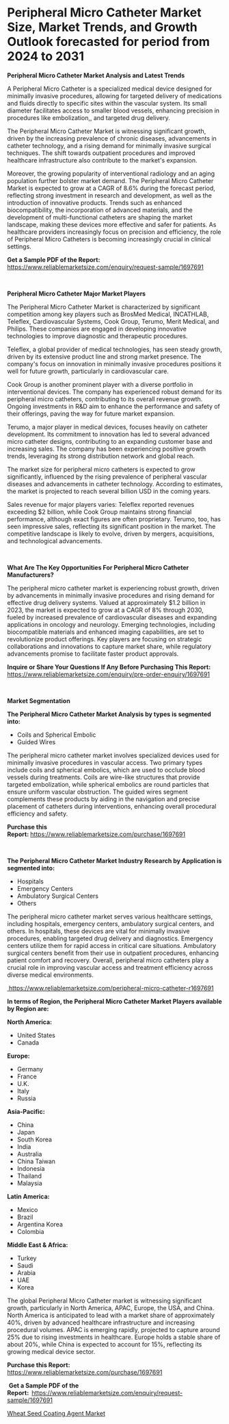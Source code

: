 <p><h1>Peripheral Micro Catheter Market Size, Market Trends, and Growth Outlook forecasted for period from 2024 to 2031</h1></p><p><strong>Peripheral Micro Catheter Market Analysis and Latest Trends</strong></p>
<p><p>A Peripheral Micro Catheter is a specialized medical device designed for minimally invasive procedures, allowing for targeted delivery of medications and fluids directly to specific sites within the vascular system. Its small diameter facilitates access to smaller blood vessels, enhancing precision in procedures like embolization,, and targeted drug delivery. </p><p>The Peripheral Micro Catheter Market is witnessing significant growth, driven by the increasing prevalence of chronic diseases, advancements in catheter technology, and a rising demand for minimally invasive surgical techniques. The shift towards outpatient procedures and improved healthcare infrastructure also contribute to the market's expansion. </p><p>Moreover, the growing popularity of interventional radiology and an aging population further bolster market demand. The Peripheral Micro Catheter Market is expected to grow at a CAGR of 8.6% during the forecast period, reflecting strong investment in research and development, as well as the introduction of innovative products. Trends such as enhanced biocompatibility, the incorporation of advanced materials, and the development of multi-functional catheters are shaping the market landscape, making these devices more effective and safer for patients. As healthcare providers increasingly focus on precision and efficiency, the role of Peripheral Micro Catheters is becoming increasingly crucial in clinical settings.</p></p>
<p><strong>Get a Sample PDF of the Report:&nbsp;</strong> <a href="https://www.reliablemarketsize.com/enquiry/request-sample/1697691?utm_campaign=1949&utm_medium=2&utm_source=Github&utm_content=ia&utm_term=27122024&utm_id=peripheral-micro-catheter">https://www.reliablemarketsize.com/enquiry/request-sample/1697691</a></p>
<p>&nbsp;</p>
<p><strong>Peripheral Micro Catheter Major Market Players</strong></p>
<p><p>The Peripheral Micro Catheter Market is characterized by significant competition among key players such as BrosMed Medical, INCATHLAB, Teleflex, Cardiovascular Systems, Cook Group, Terumo, Merit Medical, and Philips. These companies are engaged in developing innovative technologies to improve diagnostic and therapeutic procedures.</p><p>Teleflex, a global provider of medical technologies, has seen steady growth, driven by its extensive product line and strong market presence. The company's focus on innovation in minimally invasive procedures positions it well for future growth, particularly in cardiovascular care.</p><p>Cook Group is another prominent player with a diverse portfolio in interventional devices. The company has experienced robust demand for its peripheral micro catheters, contributing to its overall revenue growth. Ongoing investments in R&D aim to enhance the performance and safety of their offerings, paving the way for future market expansion.</p><p>Terumo, a major player in medical devices, focuses heavily on catheter development. Its commitment to innovation has led to several advanced micro catheter designs, contributing to an expanding customer base and increasing sales. The company has been experiencing positive growth trends, leveraging its strong distribution network and global reach.</p><p>The market size for peripheral micro catheters is expected to grow significantly, influenced by the rising prevalence of peripheral vascular diseases and advancements in catheter technology. According to estimates, the market is projected to reach several billion USD in the coming years.</p><p>Sales revenue for major players varies: Teleflex reported revenues exceeding $2 billion, while Cook Group maintains strong financial performance, although exact figures are often proprietary. Terumo, too, has seen impressive sales, reflecting its significant position in the market. The competitive landscape is likely to evolve, driven by mergers, acquisitions, and technological advancements.</p></p>
<p>&nbsp;</p>
<p><strong>What Are The Key Opportunities For Peripheral Micro Catheter Manufacturers?</strong></p>
<p><p>The peripheral micro catheter market is experiencing robust growth, driven by advancements in minimally invasive procedures and rising demand for effective drug delivery systems. Valued at approximately $1.2 billion in 2023, the market is expected to grow at a CAGR of 8% through 2030, fueled by increased prevalence of cardiovascular diseases and expanding applications in oncology and neurology. Emerging technologies, including biocompatible materials and enhanced imaging capabilities, are set to revolutionize product offerings. Key players are focusing on strategic collaborations and innovations to capture market share, while regulatory advancements promise to facilitate faster product approvals.</p></p>
<p><strong>Inquire or Share Your Questions If Any Before Purchasing This Report:</strong> <a href="https://www.reliablemarketsize.com/enquiry/pre-order-enquiry/1697691?utm_campaign=1949&utm_medium=2&utm_source=Github&utm_content=ia&utm_term=27122024&utm_id=peripheral-micro-catheter">https://www.reliablemarketsize.com/enquiry/pre-order-enquiry/1697691</a></p>
<p>&nbsp;</p>
<p><strong>Market Segmentation</strong></p>
<p><strong>The Peripheral Micro Catheter Market Analysis by types is segmented into:</strong></p>
<p><ul><li>Coils and Spherical Embolic</li><li>Guided Wires</li></ul></p>
<p><p>The peripheral micro catheter market involves specialized devices used for minimally invasive procedures in vascular access. Two primary types include coils and spherical embolics, which are used to occlude blood vessels during treatments. Coils are wire-like structures that provide targeted embolization, while spherical embolics are round particles that ensure uniform vascular obstruction. The guided wires segment complements these products by aiding in the navigation and precise placement of catheters during interventions, enhancing overall procedural efficiency and safety.</p></p>
<p><strong>Purchase this Report:&nbsp;</strong><a href="https://www.reliablemarketsize.com/purchase/1697691?utm_campaign=1949&utm_medium=2&utm_source=Github&utm_content=ia&utm_term=27122024&utm_id=peripheral-micro-catheter">https://www.reliablemarketsize.com/purchase/1697691</a></p>
<p>&nbsp;</p>
<p><strong>The Peripheral Micro Catheter Market Industry Research by Application is segmented into:</strong></p>
<p><ul><li>Hospitals</li><li>Emergency Centers</li><li>Ambulatory Surgical Centers</li><li>Others</li></ul></p>
<p><p>The peripheral micro catheter market serves various healthcare settings, including hospitals, emergency centers, ambulatory surgical centers, and others. In hospitals, these devices are vital for minimally invasive procedures, enabling targeted drug delivery and diagnostics. Emergency centers utilize them for rapid access in critical care situations. Ambulatory surgical centers benefit from their use in outpatient procedures, enhancing patient comfort and recovery. Overall, peripheral micro catheters play a crucial role in improving vascular access and treatment efficiency across diverse medical environments.</p></p>
<p><a href="https://www.reliablemarketsize.com/peripheral-micro-catheter-r1697691?utm_campaign=1949&utm_medium=2&utm_source=Github&utm_content=ia&utm_term=27122024&utm_id=peripheral-micro-catheter">&nbsp;https://www.reliablemarketsize.com/peripheral-micro-catheter-r1697691</a></p>
<p><strong>In terms of Region, the Peripheral Micro Catheter Market Players available by Region are:</strong></p>
<p>
    <p> <strong> North America: </strong>
        <ul>
            <li>United States</li>
            <li>Canada</li>
        </ul>
        </p> 
    <p> <strong> Europe: </strong>
        <ul>
            <li>Germany</li>
            <li>France</li>
            <li>U.K.</li>
            <li>Italy</li>
            <li>Russia</li>
        </ul>
        </p> 
    <p> <strong> Asia-Pacific: </strong>
        <ul>
            <li>China</li>
            <li>Japan</li>
            <li>South Korea</li>
            <li>India</li>
            <li>Australia</li>
            <li>China Taiwan</li>
            <li>Indonesia</li>
            <li>Thailand</li>
            <li>Malaysia</li>
        </ul>
        </p> 
    <p> <strong> Latin America: </strong>
        <ul>
            <li>Mexico</li>
            <li>Brazil</li>
            <li>Argentina Korea</li>
            <li>Colombia</li>
        </ul>
        </p> 
    <p> <strong> Middle East & Africa: </strong>
        <ul>
            <li>Turkey</li>
            <li>Saudi</li>
            <li>Arabia</li>
            <li>UAE</li>
            <li>Korea</li>
        </ul>
    </p>
    </p>
<p><p>The global Peripheral Micro Catheter market is witnessing significant growth, particularly in North America, APAC, Europe, the USA, and China. North America is anticipated to lead with a market share of approximately 40%, driven by advanced healthcare infrastructure and increasing procedural volumes. APAC is emerging rapidly, projected to capture around 25% due to rising investments in healthcare. Europe holds a stable share of about 20%, while China is expected to account for 15%, reflecting its growing medical device sector.</p></p>
<p><strong>Purchase this Report: </strong><a href="https://www.reliablemarketsize.com/purchase/1697691?utm_campaign=1949&utm_medium=2&utm_source=Github&utm_content=ia&utm_term=27122024&utm_id=peripheral-micro-catheter">https://www.reliablemarketsize.com/purchase/1697691</a></p>
<p>&nbsp;<strong>Get a Sample PDF of the Report:&nbsp;&nbsp;</strong><a href="https://www.reliablemarketsize.com/enquiry/request-sample/1697691?utm_campaign=1949&utm_medium=2&utm_source=Github&utm_content=ia&utm_term=27122024&utm_id=peripheral-micro-catheter">https://www.reliablemarketsize.com/enquiry/request-sample/1697691</a></p>
<p><strong></strong></p>
<p><p><a href="https://github.com/ashepherd82/Market-Research-Report-List-6/blob/main/wheat-seed-coating-agent-market.md?utm_campaign=1949&utm_medium=2&utm_source=Github&utm_content=ia&utm_term=27122024&utm_id=peripheral-micro-catheter">Wheat Seed Coating Agent Market</a></p></p>